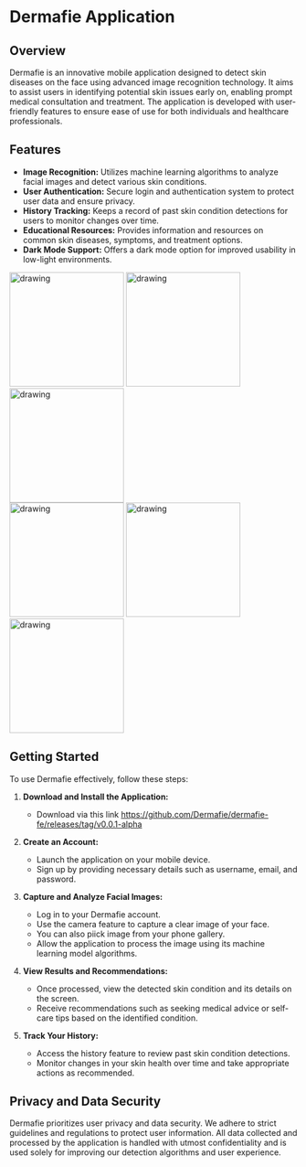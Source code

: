 # Dermafie Application

## Overview

Dermafie is an innovative mobile application designed to detect skin diseases on the face using advanced image recognition technology. It aims to assist users in identifying potential skin issues early on, enabling prompt medical consultation and treatment. The application is developed with user-friendly features to ensure ease of use for both individuals and healthcare professionals.

## Features

- **Image Recognition:** Utilizes machine learning algorithms to analyze facial images and detect various skin conditions.
- **User Authentication:** Secure login and authentication system to protect user data and ensure privacy.
- **History Tracking:** Keeps a record of past skin condition detections for users to monitor changes over time.
- **Educational Resources:** Provides information and resources on common skin diseases, symptoms, and treatment options.
- **Dark Mode Support:** Offers a dark mode option for improved usability in low-light environments.

<img src="https://github.com/Dermafie/dermafie-fe/assets/111280000/f717062b-6c6d-4821-b56c-c44ffa9424e5" alt="drawing" width="200"/>
<img src="https://github.com/Dermafie/dermafie-fe/assets/111280000/0f30834e-7d26-4044-9beb-9db2ed816b27" alt="drawing" width="200"/>
<img src="https://github.com/Dermafie/dermafie-fe/assets/111280000/446b2e0e-e565-41b0-8bb7-796a94fe627b" alt="drawing" width="200"/>
<br/>
<img src="https://github.com/Dermafie/dermafie-fe/assets/111280000/cd12d52e-739e-4de0-9fd5-238739e18b29" alt="drawing" width="200"/>
<img src="https://github.com/Dermafie/dermafie-fe/assets/111280000/fe7160ff-10ad-4c74-aa81-962b352baa7e" alt="drawing" width="200"/>
<img src="https://github.com/Dermafie/dermafie-fe/assets/111280000/6ff8d79e-cb12-41a3-b65f-402103be6174" alt="drawing" width="200"/>

## Getting Started

To use Dermafie effectively, follow these steps:

1. **Download and Install the Application:**
   - Download via this link https://github.com/Dermafie/dermafie-fe/releases/tag/v0.0.1-alpha

2. **Create an Account:**
   - Launch the application on your mobile device.
   - Sign up by providing necessary details such as username, email, and password.

3. **Capture and Analyze Facial Images:**
   - Log in to your Dermafie account.
   - Use the camera feature to capture a clear image of your face.
   - You can also piick image from your phone gallery.
   - Allow the application to process the image using its machine learning model algorithms.

4. **View Results and Recommendations:**
   - Once processed, view the detected skin condition and its details on the screen.
   - Receive recommendations such as seeking medical advice or self-care tips based on the identified condition.

5. **Track Your History:**
   - Access the history feature to review past skin condition detections.
   - Monitor changes in your skin health over time and take appropriate actions as recommended.

## Privacy and Data Security

Dermafie prioritizes user privacy and data security. We adhere to strict guidelines and regulations to protect user information. All data collected and processed by the application is handled with utmost confidentiality and is used solely for improving our detection algorithms and user experience.
